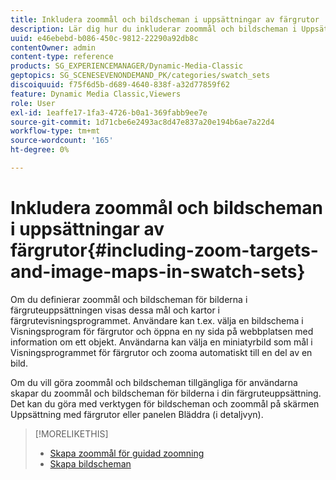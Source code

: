 ```yaml
---
title: Inkludera zoommål och bildscheman i uppsättningar av färgrutor
description: Lär dig hur du inkluderar zoommål och bildscheman i Uppsättningar med färgrutor i Adobe Dynamic Media Classic.
uuid: e46ebebd-b086-450c-9812-22290a92db8c
contentOwner: admin
content-type: reference
products: SG_EXPERIENCEMANAGER/Dynamic-Media-Classic
geptopics: SG_SCENESEVENONDEMAND_PK/categories/swatch_sets
discoiquuid: f75f6d5b-d689-4640-838f-a32d77859f62
feature: Dynamic Media Classic,Viewers
role: User
exl-id: 1eaffe17-1fa3-4726-b0a1-369fabb9ee7e
source-git-commit: 1d71cbe6e2493ac8d47e837a20e194b6ae7a22d4
workflow-type: tm+mt
source-wordcount: '165'
ht-degree: 0%

---
```


# Inkludera zoommål och bildscheman i uppsättningar av färgrutor{#including-zoom-targets-and-image-maps-in-swatch-sets}

Om du definierar zoommål och bildscheman för bilderna i färgruteuppsättningen visas dessa mål och kartor i färgrutevisningsprogrammet. Användare kan t.ex. välja en bildschema i Visningsprogram för färgrutor och öppna en ny sida på webbplatsen med information om ett objekt. Användarna kan välja en miniatyrbild som mål i Visningsprogrammet för färgrutor och zooma automatiskt till en del av en bild.

Om du vill göra zoommål och bildscheman tillgängliga för användarna skapar du zoommål och bildscheman för bilderna i din färgruteuppsättning. Det kan du göra med verktygen för bildscheman och zoommål på skärmen Uppsättning med färgrutor eller panelen Bläddra (i detaljvyn).

>[!MORELIKETHIS]
>
>* [Skapa zoommål för guidad zoomning](creating-zoom-targets-guided-zoom.md#creating_zoom_targets_for_guided_zoom)
>* [Skapa bildscheman](creating-image-maps.md#creating_image_maps)

